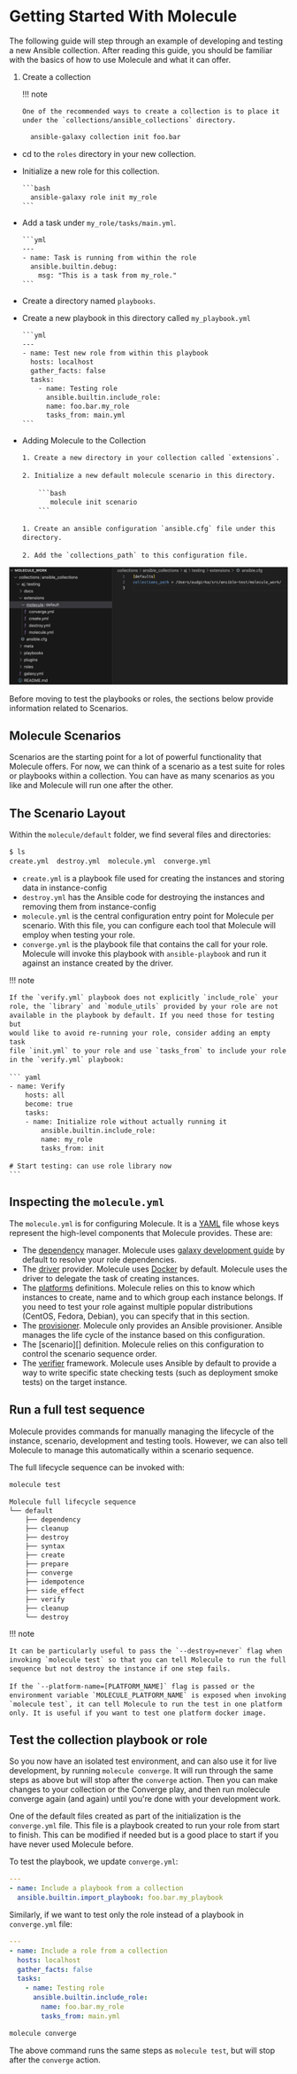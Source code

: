 # Getting Started With Molecule

The following guide will step through an example of developing and
testing a new Ansible collection. After reading this guide, you should be
familiar with the basics of how to use Molecule and what it can offer.

1.  Create a collection

    !!! note

        One of the recommended ways to create a collection is to place it
        under the `collections/ansible_collections` directory.

    ```bash
      ansible-galaxy collection init foo.bar
    ```

- cd to the `roles` directory in your new collection.

- Initialize a new role for this collection.

      ```bash
        ansible-galaxy role init my_role
      ```

- Add a task under `my_role/tasks/main.yml`.

      ```yml
      ---
      - name: Task is running from within the role
        ansible.builtin.debug:
          msg: "This is a task from my_role."
      ```

- Create a directory named `playbooks`.

- Create a new playbook in this directory called `my_playbook.yml`

      ```yml
      ---
      - name: Test new role from within this playbook
        hosts: localhost
        gather_facts: false
        tasks:
          - name: Testing role
            ansible.builtin.include_role:
            name: foo.bar.my_role
            tasks_from: main.yml
      ```

- Adding Molecule to the Collection

      1. Create a new directory in your collection called `extensions`.

      2. Initialize a new default molecule scenario in this directory.

          ```bash
             molecule init scenario
          ```

      1. Create an ansible configuration `ansible.cfg` file under this directory.

      2. Add the `collections_path` to this configuration file.

![Collection Structure and ansible config file collections path](images/collection_structure_and_ansible_cfg.png)

Before moving to test the playbooks or roles, the sections below provide information related to Scenarios.

## Molecule Scenarios

Scenarios are the starting point for a lot of powerful functionality that Molecule offers.
For now, we can think of a scenario as a test suite for roles or playbooks within a collection.
You can have as many scenarios as you like and Molecule will run one after the other.

## The Scenario Layout

Within the `molecule/default` folder, we find several files and
directories:

```bash
$ ls
create.yml  destroy.yml  molecule.yml  converge.yml
```

- `create.yml` is a playbook file used for creating the instances
  and storing data in instance-config
- `destroy.yml` has the Ansible code for destroying the instances
  and removing them from instance-config
- `molecule.yml` is the central configuration entry point for Molecule per scenario.
  With this file, you can configure each tool that Molecule will
  employ when testing your role.
- `converge.yml` is the playbook file that contains the call for your
  role. Molecule will invoke this playbook with `ansible-playbook` and
  run it against an instance created by the driver.

!!! note

    If the `verify.yml` playbook does not explicitly `include_role` your
    role, the `library` and `module_utils` provided by your role are not
    available in the playbook by default. If you need those for testing but
    would like to avoid re-running your role, consider adding an empty task
    file `init.yml` to your role and use `tasks_from` to include your role
    in the `verify.yml` playbook:

    ``` yaml
    - name: Verify
        hosts: all
        become: true
        tasks:
        - name: Initialize role without actually running it
            ansible.builtin.include_role:
            name: my_role
            tasks_from: init

    # Start testing: can use role library now
    ```

## Inspecting the `molecule.yml`

The `molecule.yml` is for configuring Molecule. It is a
[YAML](https://yaml.org/) file whose keys represent the high-level
components that Molecule provides. These are:

- The [dependency](configuration.md#dependency) manager. Molecule
  uses [galaxy development guide]
  by default to resolve your role dependencies.
- The [driver](configuration.md#driver) provider. Molecule uses
  [Docker](https://docs.docker.com/) by default. Molecule uses the
  driver to delegate the task of creating instances.
- The [platforms](configuration.md#platforms) definitions. Molecule
  relies on this to know which instances to create, name and to which
  group each instance belongs. If you need to test your role against
  multiple popular distributions (CentOS, Fedora, Debian), you can
  specify that in this section.
- The [provisioner](configuration.md#provisioner). Molecule only
  provides an Ansible provisioner. Ansible manages the life cycle of
  the instance based on this configuration.
- The [scenario][] definition.
  Molecule relies on this configuration to control the scenario
  sequence order.
- The [verifier](configuration.md#verifier) framework. Molecule
  uses Ansible by default to provide a way to write specific state
  checking tests (such as deployment smoke tests) on the target
  instance.

## Run a full test sequence

Molecule provides commands for manually managing the lifecycle of the
instance, scenario, development and testing tools. However, we can also
tell Molecule to manage this automatically within a
scenario sequence.

The full lifecycle sequence can be invoked with:

```bash
molecule test
```

```
Molecule full lifecycle sequence
└── default
    ├── dependency
    ├── cleanup
    ├── destroy
    ├── syntax
    ├── create
    ├── prepare
    ├── converge
    ├── idempotence
    ├── side_effect
    ├── verify
    ├── cleanup
    └── destroy
```

!!! note

    It can be particularly useful to pass the `--destroy=never` flag when
    invoking `molecule test` so that you can tell Molecule to run the full
    sequence but not destroy the instance if one step fails.

    If the `--platform-name=[PLATFORM_NAME]` flag is passed or the
    environment variable `MOLECULE_PLATFORM_NAME` is exposed when invoking
    `molecule test`, it can tell Molecule to run the test in one platform
    only. It is useful if you want to test one platform docker image.

[galaxy development guide]: https://docs.ansible.com/ansible/latest/galaxy/dev_guide.html

## Test the collection playbook or role

So you now have an isolated test environment, and can also use it for live development, by running `molecule converge`.
It will run through the same steps as above but will stop after the `converge` action.
Then you can make changes to your collection or the Converge play, and then run molecule converge again (and again) until you're done with your development work.

One of the default files created as part of the initialization is the `converge.yml` file.
This file is a playbook created to run your role from start to finish.
This can be modified if needed but is a good place to start if you have never used Molecule before.

To test the playbook, we update `converge.yml`:

```yml
---
- name: Include a playbook from a collection
  ansible.builtin.import_playbook: foo.bar.my_playbook
```

Similarly, if we want to test only the role instead of a playbook in `converge.yml` file:

```yml
---
- name: Include a role from a collection
  hosts: localhost
  gather_facts: false
  tasks:
    - name: Testing role
      ansible.builtin.include_role:
        name: foo.bar.my_role
        tasks_from: main.yml
```

```bash
molecule converge
```

The above command runs the same steps as `molecule test`, but will stop after the `converge` action.
